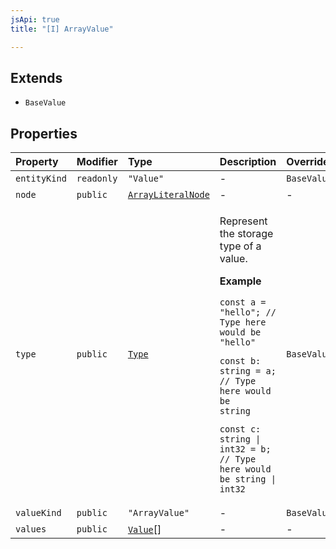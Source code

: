 ```yaml
---
jsApi: true
title: "[I] ArrayValue"

---
```

## Extends

- `BaseValue`

## Properties

| Property | Modifier | Type | Description | Overrides | Inherited from |
| :------ | :------ | :------ | :------ | :------ | :------ |
| `entityKind` | `readonly` | `"Value"` | - | `BaseValue.entityKind` | `BaseValue.entityKind` |
| `node` | `public` | [`ArrayLiteralNode`](ArrayLiteralNode.md) | - | - | - |
| `type` | `public` | [`Type`](../type-aliases/Type.md) | <p>Represent the storage type of a value.</p><p>**Example**</p><code>const a = "hello"; // Type here would be "hello"<p>const b: string = a;  // Type here would be string</p><p>const c: string \| int32 = b; // Type here would be string \| int32</p></code> | `BaseValue.type` | `BaseValue.type` |
| `valueKind` | `public` | `"ArrayValue"` | - | `BaseValue.valueKind` | `BaseValue.valueKind` |
| `values` | `public` | [`Value`](../type-aliases/Value.md)[] | - | - | - |
